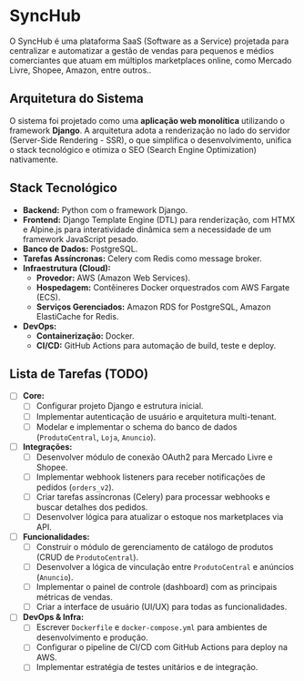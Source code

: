 # SyncHub

O SyncHub é uma plataforma SaaS (Software as a Service) projetada para centralizar e automatizar a gestão de vendas para pequenos e médios comerciantes que atuam em múltiplos marketplaces online, como Mercado Livre, Shopee, Amazon, entre outros..

## Arquitetura do Sistema

O sistema foi projetado como uma **aplicação web monolítica** utilizando o framework **Django**. A arquitetura adota a renderização no lado do servidor (Server-Side Rendering - SSR), o que simplifica o desenvolvimento, unifica o stack tecnológico e otimiza o SEO (Search Engine Optimization) nativamente.

## Stack Tecnológico

- **Backend:** Python com o framework Django.
- **Frontend:** Django Template Engine (DTL) para renderização, com HTMX e Alpine.js para interatividade dinâmica sem a necessidade de um framework JavaScript pesado.
- **Banco de Dados:** PostgreSQL.
- **Tarefas Assíncronas:** Celery com Redis como message broker.
- **Infraestrutura (Cloud):**
    - **Provedor:** AWS (Amazon Web Services).
    - **Hospedagem:** Contêineres Docker orquestrados com AWS Fargate (ECS).
    - **Serviços Gerenciados:** Amazon RDS for PostgreSQL, Amazon ElastiCache for Redis.
- **DevOps:**
    - **Containerização:** Docker.
    - **CI/CD:** GitHub Actions para automação de build, teste e deploy.

## Lista de Tarefas (TODO)

- [ ] **Core:**
    - [ ] Configurar projeto Django e estrutura inicial.
    - [ ] Implementar autenticação de usuário e arquitetura multi-tenant.
    - [ ] Modelar e implementar o schema do banco de dados (`ProdutoCentral`, `Loja`, `Anuncio`).
- [ ] **Integrações:**
    - [ ] Desenvolver módulo de conexão OAuth2 para Mercado Livre e Shopee.
    - [ ] Implementar webhook listeners para receber notificações de pedidos (`orders_v2`).
    - [ ] Criar tarefas assíncronas (Celery) para processar webhooks e buscar detalhes dos pedidos.
    - [ ] Desenvolver lógica para atualizar o estoque nos marketplaces via API.
- [ ] **Funcionalidades:**
    - [ ] Construir o módulo de gerenciamento de catálogo de produtos (CRUD de `ProdutoCentral`).
    - [ ] Desenvolver a lógica de vinculação entre `ProdutoCentral` e anúncios (`Anuncio`).
    - [ ] Implementar o painel de controle (dashboard) com as principais métricas de vendas.
    - [ ] Criar a interface de usuário (UI/UX) para todas as funcionalidades.
- [ ] **DevOps & Infra:**
    - [ ] Escrever `Dockerfile` e `docker-compose.yml` para ambientes de desenvolvimento e produção.
    - [ ] Configurar o pipeline de CI/CD com GitHub Actions para deploy na AWS.
    - [ ] Implementar estratégia de testes unitários e de integração.